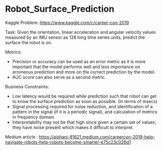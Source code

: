 # Robot_Surface_Prediction

Kaggle Problem: https://www.kaggle.com/c/career-con-2019

Task: Given the orientation, linear acceleration and angular velocity values measured by an IMU sensor as 128 long time series units, predict the surface the robot is on.

Metrics:

- Precision or accuracy can be used as an error metric as it is more important that the model performs well and less importance on erroneous prediction and more on the correct prediction by the model.
- AUC score can also serve as a second metric.

Business Constraints:

- Low latency would be required while prediction such that robot can get to know the surface prediction as soon as possible. (In terms of msecs)
- Signal processing required for noise reduction, and identification of a pattern in the signal (if it is a periodic signal), and calculation of metrics in frequency domain.
- Interpretability may not be that high since given a certain set of values, they have noise present which makes it difficult to interpret.

Medium article : https://aishani-81621.medium.com/careercon-2019-help-navigate-robots-help-robots-become-smarter-e75c23c026d1
